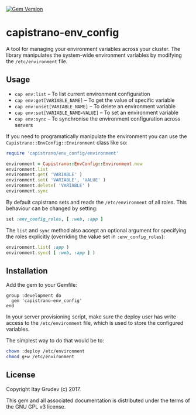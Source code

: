[![Gem Version](https://badge.fury.io/rb/capistrano-env_config.svg)](https://badge.fury.io/rb/capistrano-env_config)

capistrano-env_config
=====================

A tool for managing your environment variables across your cluster. The library
manipulates the system-wide environment variables by modifying the
`/etc/environment` file.

Usage
-----

* `cap env:list` – To list current environment configuration
* `cap env:get[VARIABLE_NAME]` – To get the value of specific variable
* `cap env:unset[VARIABLE_NAME]` – To delete an environment variable
* `cap env:set[VARIABLE_NAME=VALUE]` – To set an environment variable
* `cap env:sync` – To synchronise the environment configuration across servers

If you need to programatically manipulate the environment you can use the
`Capistrano::EnvConfig::Environment` class like so:

```ruby
require 'capistrano/env_config/environment'

environment = Capistrano::EnvConfig::Environment.new
environment.list
environment.get( 'VARIABLE' )
environment.set( 'VARIABLE', 'VALUE' )
environment.delete( 'VARIABLE' )
environment.sync
```

By default capistrano sets and reads the `/etc/environment` of all roles. This
behaviour can be changed by setting:

```ruby
set :env_config_roles, [ :web, :app ]
```

The `list` and `sync` method also accept an optional argument for specifying the
roles explicitly (overriding the value set in `:env_config_roles`):

```ruby
environment.list( :app )
environment.sync( [ :web, :app ] )
```

Installation
------------

Add the gem to your Gemfile:

```gemfile
group :development do
  gem 'capistrano-env_config'
end
```

In your server provisioning script, make sure the deploy user has write access
to the `/etc/environment` file, which is used to store the configured variables.

The simplest way to do that would be to:

```bash
chown :deploy /etc/environment
chmod g+w /etc/environment
```

License
-------

Copyright Itay Grudev (c) 2017.

This gem and all associated documentation is distributed under the terms of the
GNU GPL v3 license.